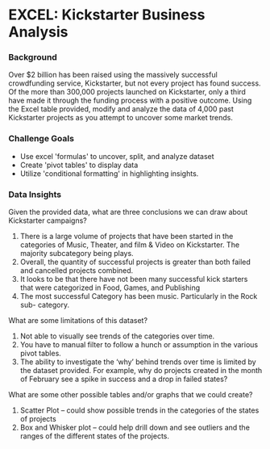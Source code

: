# EXCEL: Kickstarter Business Analysis

### Background
Over $2 billion has been raised using the massively successful crowdfunding service, Kickstarter, but not every project has found success. Of the more than 300,000 projects launched on Kickstarter, only a third have made it through the funding process with a positive outcome. 
Using the Excel table provided, modify and analyze the data of 4,000 past Kickstarter projects as you attempt to uncover some market trends.

### Challenge Goals
* Use excel 'formulas' to uncover, split, and analyze dataset
* Create 'pivot tables' to display data
* Utilize 'conditional formatting' in highlighting insights.

### Data Insights
Given the provided data, what are three conclusions we can draw about Kickstarter
campaigns?
1. There is a large volume of projects that have been started in the categories of
Music, Theater, and film &amp; Video on Kickstarter. The majority subcategory being
plays.
1. Overall, the quantity of successful projects is greater than both failed and
cancelled projects combined.
1. It looks to be that there have not been many successful kick starters that were
categorized in Food, Games, and Publishing
1. The most successful Category has been music. Particularly in the Rock sub-
category.

What are some limitations of this dataset?
1. Not able to visually see trends of the categories over time.
1. You have to manual filter to follow a hunch or assumption in the various pivot
tables.
1. The ability to investigate the ‘why’ behind trends over time is limited by the
dataset provided. For example, why do projects created in the month of February
see a spike in success and a drop in failed states?

What are some other possible tables and/or graphs that we could create?
1. Scatter Plot – could show possible trends in the categories of the states of projects
1. Box and Whisker plot – could help drill down and see outliers and the ranges of
the different states of the projects.

